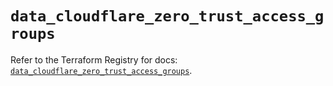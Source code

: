 # `data_cloudflare_zero_trust_access_groups`

Refer to the Terraform Registry for docs: [`data_cloudflare_zero_trust_access_groups`](https://registry.terraform.io/providers/cloudflare/cloudflare/5.0.0/docs/data-sources/zero_trust_access_groups).
